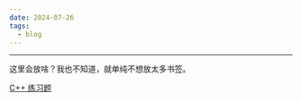 ```yaml
---
date: 2024-07-26
tags:
  - blog
---
```

***

这里会放啥？我也不知道，就单纯不想放太多书签。

<!-- more -->

[C++ 练习题](https://exercism.org/tracks/cpp/exercises)
